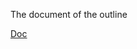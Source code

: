 The document of the outline

[Doc](https://github.com/mrhm-dev/full-stack-army/blob/master/class-overview/Lecture-15/README.md)
